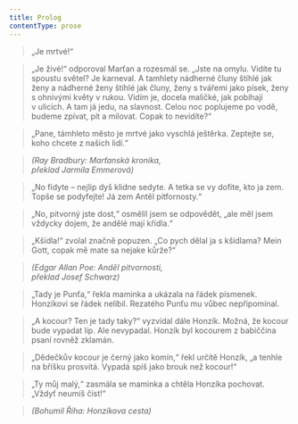 ```yaml
---
title: Prolog
contentType: prose
---
```


> „Je mrtvé!“

> „Je živé!“ odporoval Marťan a rozesmál se. „Jste na omylu. Vidíte tu spoustu světel? Je karneval. A tamhlety nádherné čluny štíhlé jak ženy a nádherné ženy štíhlé jak čluny, ženy s tvářemi jako písek, ženy s ohnivými květy v rukou. Vidím je, docela maličké, jak pobíhají v ulicích. A tam já jedu, na slavnost. Celou noc poplujeme po vodě, budeme zpívat, pít a milovat. Copak to nevidíte?“

> „Pane, támhleto město je mrtvé jako vyschlá ještěrka. Zeptejte se, koho chcete z našich lidí.“

> _(Ray Bradbury: Marťanská kronika,  
> překlad Jarmila Emmerová)_

> „No fidyte – nejlip dyš klidne sedyte. A tetka se vy dofite, kto ja zem. Topše se podyfejte! Já zem Antěl pitfornosty.“

> „No, pitvorný jste dost,“ osmělil jsem se odpovědět, „ale měl jsem vždycky dojem, že andělé mají křídla.“

> „Kšídla!“ zvolal značně popuzen. „Co pych dělal ja s kšídlama? Mein Gott, copak mě mate sa nejake kůrže?“

> _(Edgar Allan Poe: Anděl pitvornosti,  
> překlad Josef Schwarz)_

> „Tady je Punťa,“ řekla maminka a ukázala na řádek písmenek. Honzíkovi se řádek nelíbil. Rezatého Punťu mu vůbec nepřipomínal.

> „A kocour? Ten je tady taky?“ vyzvídal dále Honzík. Možná, že kocour bude vypadat líp. Ale nevypadal. Honzík byl kocourem z babiččina psaní rovněž zklamán.

> „Dědečkův kocour je černý jako komín,“ řekl určitě Honzík, „a tenhle na bříšku prosvítá. Vypadá spíš jako brouk než kocour!“

> „Ty můj malý,“ zasmála se maminka a chtěla Honzíka pochovat. „Vždyť neumíš číst!“

> _(Bohumil Říha: Honzíkova cesta)_
